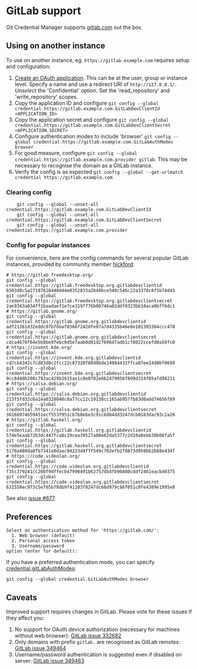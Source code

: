 # GitLab support

Git Credential Manager supports [gitlab.com][gitlab] out the box.

## Using on another instance

To use on another instance, eg. `https://gitlab.example.com` requires setup and
configuration:

1. [Create an OAuth application][gitlab-oauth]. This can be at the user, group
or instance level. Specify a name and use a redirect URI of `http://127.0.0.1/`.
_Unselect_ the 'Confidential' option. Set the 'read_repository' and
'write_repository' scopes.
1. Copy the application ID and configure
`git config --global credential.https://gitlab.example.com.GitLabDevClientId <APPLICATION_ID>`
1. Copy the application secret and configure
`git config --global credential.https://gitlab.example.com.GitLabDevClientSecret
<APPLICATION_SECRET>`
1. Configure authentication modes to include 'browser'
`git config --global credential.https://gitlab.example.com.GitLabAuthModes browser`
1. For good measure, configure
`git config --global credential.https://gitlab.example.com.provider gitlab`.
This may be necessary to recognise the domain as a GitLab instance.
1. Verify the config is as expected
`git config --global --get-urlmatch credential https://gitlab.example.com`

### Clearing config

```console
    git config --global --unset-all credential.https://gitlab.example.com.GitLabDevClientId
    git config --global --unset-all credential.https://gitlab.example.com.GitLabDevClientSecret
    git config --global --unset-all credential.https://gitlab.example.com.provider
```

### Config for popular instances

For convenience, here are the config commands for several popular GitLab
instances, provided by community member [hickford](https://github.com/hickford/):

```console
# https://gitlab.freedesktop.org/
git config --global credential.https://gitlab.freedesktop.org.gitlabdevclientid 6503d8c5a27187628440d44e0352833a2b49bce540c546c22a3378c8f5b74d45
git config --global credential.https://gitlab.freedesktop.org.gitlabdevclientsecret 2ae9343a034ff1baadaef1e7ce3197776b00746a02ddf0323bb34aca8bff6dc1
# https://gitlab.gnome.org/
git config --global credential.https://gitlab.gnome.org.gitlabdevclientid adf21361d32eddc87bf6baf8366f242dfe07a7d4335b46e8e101303364ccc470
git config --global credential.https://gitlab.gnome.org.gitlabdevclientsecret cdca4678f64e5b0be9febc0d5e7aab0d81d27696d7adb1cf8022ccefd0a58fc0
# https://invent.kde.org/
git config --global credential.https://invent.kde.org.gitlabdevclientid cd7cb4342c7cd83d8c2fcc22c87320f88d0bde14984432ffca07ee24d0bf0699
git config --global credential.https://invent.kde.org.gitlabdevclientsecret 9cc8440b280c792ac429b3615ae1c8e0702e6b2479056f899d314f05afd94211
# https://salsa.debian.org/
git config --global credential.https://salsa.debian.org.gitlabdevclientid 213f5fd32c6a14a0328048c0a77cc12c19138cc165ab957fb83d0add74656f89
git config --global credential.https://salsa.debian.org.gitlabdevclientsecret 3616b974b59451ecf553f951cb7b8e6e3c91c6d84dd3247dcb0183dac93c2a26
# https://gitlab.haskell.org/
git config --global credential.https://gitlab.haskell.org.gitlabdevclientid 57de5eaab72b3dc447fca8c19cea39527a08e82da5377c2d10a8ebb30b08fa5f
git config --global credential.https://gitlab.haskell.org.gitlabdevclientsecret 5170a480da8fb7341e0daac94223d4fff549c702efb2f8873d950bb2b88e434f
# https://code.videolan.org/
git config --global credential.https://code.videolan.org.gitlabdevclientid f35c379241cc20bf9dffecb47990491b62757db4fb96080cddf2461eacb40375
git config --global credential.https://code.videolan.org.gitlabdevclientsecret 631558ec973c5ef65b78db9f41103f8247dc68d979c86f051c0fe4389e1995e8
```

See also [issue #677](https://github.com/GitCredentialManager/git-credential-manager/issues/677).

## Preferences

```console
Select an authentication method for 'https://gitlab.com/':
  1. Web browser (default)
  2. Personal access token
  3. Username/password
option (enter for default):
```

If you have a preferred authentication mode, you can specify
[credential.gitLabAuthModes][config-gitlab-auth-modes]:

```console
git config --global credential.GitLabAuthModes browser
```

## Caveats

Improved support requires changes in GitLab. Please vote for these issues if
they affect you:

1. No support for OAuth device authorization (necessary for machines without web
browser): [GitLab issue 332682][gitlab-issue-332682]
1. Only domains with prefix `gitlab.` are recognised as GitLab remotes:
[GitLab issue 349464][gitlab-issue-349464]
1. Username/password authentication is suggested even if disabled on server:
[GitLab issue 349463][gitlab-issue-349463]

[config-gitlab-auth-modes]: configuration.md#credential.gitLabAuthModes
[gitlab]: https://gitlab.com
[gitlab-issue-332682]: https://gitlab.com/gitlab-org/gitlab/-/issues/332682
[gitlab-issue-349464]: https://gitlab.com/gitlab-org/gitlab/-/issues/349464
[gitlab-issue-349463]: https://gitlab.com/gitlab-org/gitlab/-/issues/349463
[gitlab-oauth]: https://docs.gitlab.com/ee/integration/oauth_provider.html
